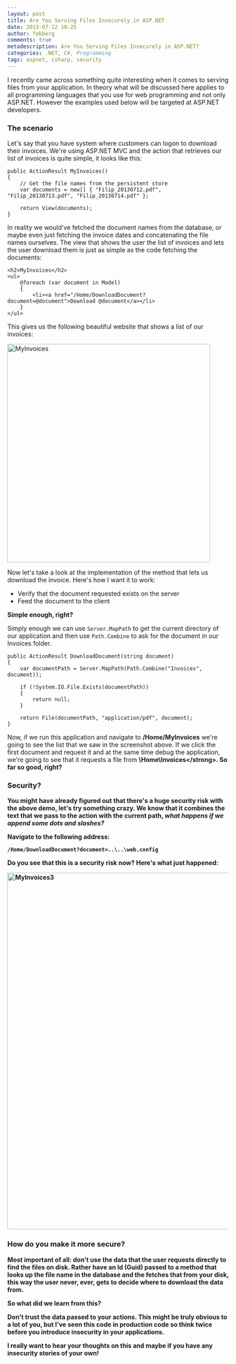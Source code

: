 ```yaml
---
layout: post
title: Are You Serving Files Insecurely in ASP.NET
date: 2013-07-12 10:25
author: fekberg
comments: true
metadescription: Are You Serving Files Insecurely in ASP.NET?
categories: .NET, C#, Programming
tags: aspnet, csharp, security
---
```

I recently came across something quite interesting when it comes to serving files from your application. In theory what will be discussed here applies to all programming languages that you use for web programming and not only ASP.NET. However the examples used below will be targeted at ASP.NET developers.<!--excerpt-->

<h3>The scenario</h3>
Let's say that you have system where customers can logon to download their invoices. We're using ASP.NET MVC and the action that retrieves our list of invoices is quite simple, it looks like this:

    public ActionResult MyInvoices()
    { 
        // Get the file names from the persistent store
        var documents = new[] { "Filip_20130712.pdf", "Filip_20130713.pdf", "Filip_20130714.pdf" };

        return View(documents);
    }

In reality we would've fetched the document names from the database, or maybe even just fetching the invoice dates and concatenating the file names ourselves. The view that shows the user the list of invoices and lets the user download them is just as simple as the code fetching the documents:

    <h2>MyInvoices</h2>
    <ul>
        @foreach (var document in Model)
        { 
            <li><a href="/Home/DownloadDocument?document=@document">Download @document</a></li>
        }
    </ul>

This gives us the following beautiful website that shows a list of our invoices:

<img src="http://cdn.filipekberg.se/fekberg-blog/wp-content/uploads/2013/07/MyInvoices.png" alt="MyInvoices" width="462" height="496" class="alignright size-full wp-image-2017" />

Now let's take a look at the implementation of the method that lets us download the invoice. Here's how I want it to work:

<ul>
<li>Verify that the document requested exists on the server</li>
<li>Feed the document to the client</li>
</ul>

<strong>Simple enough, right?</strong>

Simply enough we can use `Server.MapPath` to get the current directory of our application and then use `Path.Combine` to ask for the document in our Invoices folder.

    public ActionResult DownloadDocument(string document)
    {
        var documentPath = Server.MapPath(Path.Combine("Invoices", document));

        if (!System.IO.File.Exists(documentPath))
        {
            return null;
        }

        return File(documentPath, "application/pdf", document);
    }

Now, if we run this application and navigate to <strong>/Home/MyInvoices</strong> we're going to see the list that we saw in the screenshot above. If we click the first document and request it and at the same time debug the application, we're going to see that it requests a file from  <strong>\Home\Invoices\</strong>. So far so good, right?

<h3>Security?</h3>
You might have already figured out that there's a huge security risk with the above demo, let's try something crazy. We know that it combines the text that we pass to the action with the current path, <em>what happens if we append some dots and slashes?</em>

Navigate to the following address:

    /Home/DownloadDocument?document=..\..\web.config

<strong>Do you see that this is a security risk now?</strong> Here's what just happened:

<img src="http://cdn.filipekberg.se/fekberg-blog/wp-content/uploads/2013/07/MyInvoices3.png" alt="MyInvoices3" width="810" class="alignright size-full wp-image-2019" />

<h3>How do you make it more secure?</h3>
Most important of all: don't use the data that the user requests directly to find the files on disk. Rather have an Id (Guid) passed to a method that looks up the file name in the database and the fetches that from your disk, this way the user never, ever, gets to decide where to download the data from.

<strong>So what did we learn from this?</strong>

Don't trust the data passed to your actions. This might be truly obvious to a lot of you, but I've seen this code in production code so think twice before you introduce insecurity in your applications.

I really want to hear your thoughts on this and maybe if you have any insecurity stories of your own!
